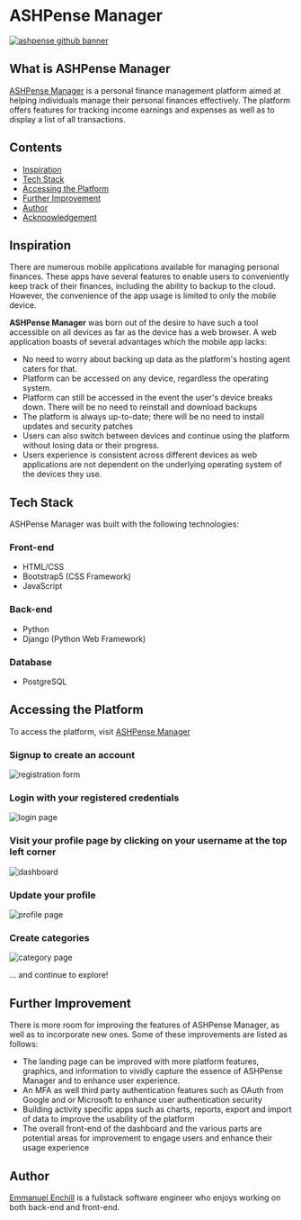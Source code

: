 # ASHPense Manager
<a href="https://apm-project-3d480ec09b67.herokuapp.com/">
    <img src="static/images/github_banner.png" alt="ashpense github banner">
<a>

## What is ASHPense Manager
[ASHPense Manager](https://apm-project-3d480ec09b67.herokuapp.com/) is a personal finance management platform aimed at helping individuals manage their personal finances effectively. The platform offers features for tracking income earnings and expenses as well as to display a list of all transactions.

## Contents
- [Inspiration](#inspiration)
- [Tech Stack](#tech-stack)
- [Accessing the Platform](#accessing-the-platform)
- [Further Improvement](#further-improvement)
- [Author](#author)
- [Acknoowledgement](#acknowledgement)

## Inspiration
There are numerous mobile applications available for managing personal finances. These apps have several features to enable users to conveniently keep track of their finances, including the ability to backup to the cloud. However, the convenience of the app usage is limited to only the mobile device.

**ASHPense Manager** was born out of the desire to have such a tool accessible on all devices as far as the device has a web browser. A web application boasts of several advantages which the mobile app lacks:
- No need to worry about backing up data as the platform's hosting agent caters for that.
- Platform can be accessed on any device, regardless the operating system.
- Platform can still be accessed in the event the user's device breaks down. There will be no need to reinstall and download backups
- The platform is always up-to-date; there will be no need to install updates and security patches
- Users can also switch between devices and continue using the platform without losing data or their progress.
- Users experience is consistent across different devices as web applications are not dependent on the underlying operating system of the devices they use.

## Tech Stack
ASHPense Manager was built with the following technologies:
### Front-end
- HTML/CSS
- Bootstrap5 (CSS Framework)
- JavaScript

### Back-end
- Python
- Django (Python Web Framework)

### Database
- PostgreSQL

## Accessing the Platform
To access the platform, visit [ASHPense Manager](https://apm-project-3d480ec09b67.herokuapp.com/)
### Signup to create an account
<img src="static/images/register.png" alt="registration form">

### Login with your registered credentials
<img src="static/images/login.png" alt="login page">

### Visit your profile page by clicking on your username at the top left corner
<img src="static/images/dashboard_empty.png" alt="dashboard">

### Update your profile
<img src="static/images/profile_empty.png" alt="profile page">

### Create categories
<img src="static/images/new_cat.png" alt="category page">

... and continue to explore!

## Further Improvement
There is more room for improving the features of ASHPense Manager, as well as to incorporate new ones. Some of these improvements are listed as follows:
- The landing page can be improved with more platform features, graphics, and information to vividly capture the essence of ASHPense Manager and to enhance user experience.
- An MFA as well third party authentication features such as OAuth from Google and or Microsoft to enhance user authentication security
- Building activity specific apps such as charts, reports, export and import of data to improve the usability of the platform
- The overall front-end of the dashboard and the various parts are potential areas for improvement to engage users and enhance their usage experience

## Author
[Emmanuel Enchill](https://github.com/Ashdof) is a fullstack software engineer who enjoys working on both back-end and front-end.